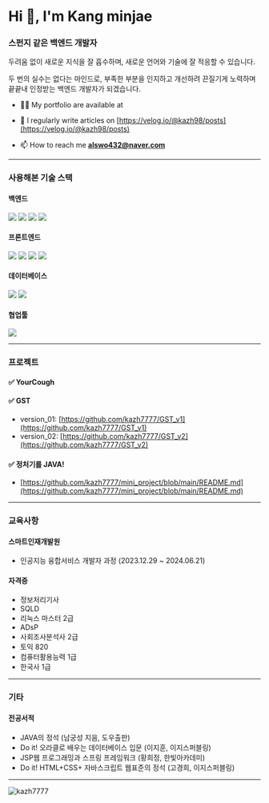 <h1 align="left">Hi 👋, I'm Kang minjae</h1>
<h3 align="left">스펀지 같은 백엔드 개발자</h3>
두려움 없이 새로운 지식을 잘 흡수하며, 새로운 언어와 기술에 잘 적응할 수 있습니다.

두 번의 실수는 없다는 마인드로, 부족한 부분을 인지하고 개선하려 끈질기게 노력하며 끝끝내 인정받는 백엔드 개발자가 되겠습니다.

- 👨‍💻 My portfolio are available at 

- 📝 I regularly write articles on [https://velog.io/@kazh98/posts](https://velog.io/@kazh98/posts)

- 📫 How to reach me **alswo432@naver.com**


<hr>

### 사용해본 기술 스택
#### 백엔드
<img src="https://img.shields.io/badge/node.js-339933?style=for-the-badge&logo=Node.js&logoColor=white"> <img src="https://img.shields.io/badge/express-000000?style=for-the-badge&logo=express&logoColor=white"> <img src="https://img.shields.io/badge/spring-6DB33F?style=for-the-badge&logo=spring&logoColor=white"> <img src="https://img.shields.io/badge/flask-000000?style=for-the-badge&logo=flask&logoColor=white">


#### 프론트엔드
<img src="https://img.shields.io/badge/html5-E34F26?style=for-the-badge&logo=html5&logoColor=white"> <img src="https://img.shields.io/badge/css-1572B6?style=for-the-badge&logo=css3&logoColor=white"> <img src="https://img.shields.io/badge/javascript-F7DF1E?style=for-the-badge&logo=javascript&logoColor=black"> <img src="https://img.shields.io/badge/react-61DAFB?style=for-the-badge&logo=react&logoColor=black">

#### 데이터베이스
<img src="https://img.shields.io/badge/mysql-4479A1?style=for-the-badge&logo=mysql&logoColor=white"> <img src="https://img.shields.io/badge/oracle-F80000?style=for-the-badge&logo=oracle&logoColor=white">


#### 협업툴
<img src="https://img.shields.io/badge/github-181717?style=for-the-badge&logo=github&logoColor=white">

<hr>

### 프로젝트

#### ✅ YourCough

#### ✅ GST
- version_01: [https://github.com/kazh7777/GST_v1](https://github.com/kazh7777/GST_v1)
- version_02: [https://github.com/kazh7777/GST_v2](https://github.com/kazh7777/GST_v2)

#### ✅ 정처기를 JAVA!
- [https://github.com/kazh7777/mini_project/blob/main/README.md](https://github.com/kazh7777/mini_project/blob/main/README.md)

<hr>

### 교육사항
#### 스마트인재개발원
- 인공지능 융합서비스 개발자 과정 (2023.12.29 ~ 2024.06.21)

#### 자격증
- 정보처리기사
- SQLD
- 리눅스 마스터 2급
- ADsP
- 사회조사분석사 2급
- 토익 820
- 컴퓨터활용능력 1급
- 한국사 1급

<hr>

### 기타
#### 전공서적
- JAVA의 정석 (남궁성 지음, 도우출판)
- Do it! 오라클로 배우는 데이터베이스 입문 (이지훈, 이지스퍼블링)
- JSP웹 프로그래밍과 스프링 프레임워크 (황희정, 한빛아카데미)
- Do it! HTML+CSS+ 자바스크립트 웹표준의 정석 (고경희, 이지스퍼블링)

<hr>


<p><img align="left" src="https://github-readme-stats.vercel.app/api/top-langs?username=kazh7777&show_icons=true&locale=en&layout=compact" alt="kazh7777" /></p>

